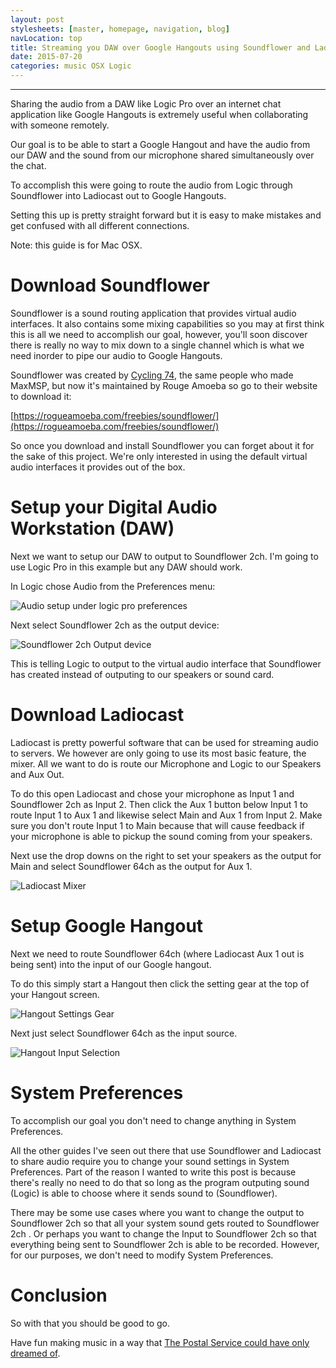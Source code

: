 ```yaml
---
layout: post
stylesheets: [master, homepage, navigation, blog]
navLocation: top 
title: Streaming you DAW over Google Hangouts using Soundflower and Ladiocast
date: 2015-07-20
categories: music OSX Logic
---
```


---

Sharing the audio from a DAW like Logic Pro over an internet chat application like Google Hangouts
is extremely useful when collaborating with someone remotely.

Our goal is to be able to start a Google Hangout and have the audio from our DAW and the sound from
our microphone shared simultaneously over the chat.

To accomplish this were going to route the audio from Logic through Soundflower into Ladiocast out
to Google Hangouts.

Setting this up is pretty straight forward but it is easy to make mistakes and
get confused with all different connections.


Note: this guide is for Mac OSX.

# Download Soundflower
Soundflower is a sound routing application that provides virtual audio interfaces. It also contains
some mixing capabilities so you may at first think this is all we need to accomplish
our goal, however, you'll soon discover there is really no way to mix down to a single channel
which is what we need inorder to pipe our audio to Google Hangouts.

Soundflower was created by [Cycling 74](https://cycling74.com/), the same people who made MaxMSP,
but now it's maintained by Rouge Amoeba so go to their website to download it:

[https://rogueamoeba.com/freebies/soundflower/](https://rogueamoeba.com/freebies/soundflower/)

So once you download and install Soundflower you can forget about it for the sake of this project.
We're only interested in using the default virtual audio interfaces it provides out of the box. 


# Setup your Digital Audio Workstation (DAW)

Next we want to setup our DAW to output to Soundflower 2ch. I'm going to use Logic Pro in this
example but any DAW should work.

In Logic chose Audio from the Preferences menu:

![Audio setup under logic pro preferences](https://s3.amazonaws.com/JKPortfolio/img/blog/stream-logic-to-gchat/logic_preferences_menu.png)


Next select Soundflower 2ch as the output device:

![Soundflower 2ch Output device](https://s3.amazonaws.com/JKPortfolio/img/blog/stream-logic-to-gchat/logic_devices.png)

This is telling Logic to output to the virtual audio interface that Soundflower has created instead
of outputing to our speakers or sound card.


# Download Ladiocast

Ladiocast is pretty powerful software that can be used for streaming audio to servers. We however
are only going to use its most basic feature, the mixer. All we want to do is route our Microphone
and Logic to our Speakers and Aux Out.

To do this open Ladiocast and chose your microphone as Input 1 and Soundflower 2ch as Input 2. Then
click the Aux 1 button below Input 1 to route Input 1 to Aux 1 and likewise select Main and Aux 1
from Input 2. Make sure you don't route Input 1 to Main because that will cause feedback if your
microphone is able to pickup the sound coming from your speakers.

Next use the drop downs on the right to set your speakers as the output for Main and select
Soundflower 64ch as the output for Aux 1.

![Ladiocast Mixer](https://s3.amazonaws.com/JKPortfolio/img/blog/stream-logic-to-gchat/ladiocast_mixer.png)


# Setup Google Hangout

Next we need to route Soundflower 64ch (where Ladiocast Aux 1 out is being sent) into the input of
our Google hangout.

To do this simply start a Hangout then click the setting gear at the top of your Hangout screen.

![Hangout Settings Gear](https://s3.amazonaws.com/JKPortfolio/img/blog/stream-logic-to-gchat/hangout_settings_gear.png)

Next just select Soundflower 64ch as the input source.

![Hangout Input Selection](https://s3.amazonaws.com/JKPortfolio/img/blog/stream-logic-to-gchat/hangout_input_selection.png)

# System Preferences

To accomplish our goal you don't need to change anything in System Preferences.

All the other guides I've seen out there that use Soundflower and Ladiocast to share audio require
you to change your sound settings in System Preferences. Part of the reason I wanted to write this
post is because there's really no need to do that so long as the program outputing sound (Logic)
is able to choose where it sends sound to (Soundflower).

There may be some use cases where you want to change the output to Soundflower 2ch so that all your
system sound gets routed to Soundflower 2ch . Or perhaps you want to change the Input to Soundflower
2ch so that everything being sent to Soundflower 2ch is able to be recorded. However, for our
purposes, we don't need to modify System Preferences.


# Conclusion

So with that you should be good to go.

Have fun making music in a way that [The Postal Service could  have only dreamed of](https://en.wikipedia.org/wiki/The_Postal_Service#Formation_.282001-2003.29).
